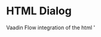 # HTML Dialog

Vaadin Flow integration of the html '<dialog>' element.


## Description
This addon provides a low-level api to work with an html dialog. 
It allows you to create a simple dialog, that is mostly handled by the browser. 

Also see https://developer.mozilla.org/en-US/docs/Web/API/HTMLDialogElement for additional information.

## Features
* dialog can be shown as normal or modal variant
* support of adding any type of Vaadin components
* Java api for "no close on escape" and "autofocus"
* Java events for "opened" / "closed" events
* Auto attachment to and detachment from the UI, when necessary (see Javadocs on the show methods)
* No additional stylings or contents. No shadow dom or similar.

# Examples
## Creating a simple dialog

```java
Dialog dialog = new Dialog();
dialog.add(...); // add some context, e.g. span, buttons, or similar.
```

## Open the dialog in the UI
In this scenario, the dialog is automatically attached to the current UI, when one of the `show` methods are called.
When closed, the dialog is also automatically detached.

```java
Dialog dialog = new Dialog();
// add content

dialog.show(); // shows the dialog as a non modal dialog, auto attaches it to the current UI.

// or call instead
dialog.showModal(); // shows the dialog as a modal dialog, auto attaches it to the current UI.

someButton.addClickListener(event -> dialog.close()); // closes the dialog and detaches it from the UI
```

## Open the dialog "inside" another component
In this scenario, the dialog is manually attached to a container (e.g. the current view). It is not detached
automatically - this has to be done by you. Please be advised, that the dialog is only detached automatically,
when it's containing element is detached.

```java

Dialog dialog = new Dialog();
// add content

container.add(dialog);

dialog.show(); // shows the dialog as a non modal dialog, attached to the "container".

// or call instead
dialog.showModal(); // shows the dialog as a modal dialog, attached to the "container".

someButton.addClickListener(event -> dialog.close()); // just closes the dialog, does NOT automatically detach it
```

## No close on escape
By default a modal dialog is closed, when the user presses the "Escape" key. This can be prevented by using the
`withoutCloseOnEsc` method. Non modal dialogs never close on escape, so in that case, calling that method is not
necessary.

```java
dialog.withoutCloseOnEscape().showModal(); // needs to be closed using some interactive element, e.g. a button
```

## Autofocus on open
To have a better UX, you may autofocus the dialog, when shown.

```java
dialog.withAutofocus().show(); // or showModal();
```

## Server side modality 
Vaadin provides a mechanism to prevent the client from circumventing the modality by blocking any requests for
components, that are not a child of the current modal container. This mechanism is also used for the dialog, when
shown modal. 

If you need or want to disable this mechanism, you can do that by easily call `withoutModalServerSide` before
showing the dialog. It still will be shown modal in the client, but Vaadin will not block any events for 
components outside the modal container.

```java
dialog.withoutModalServerSide().showModal();
```

## Event handling
The component provides two event types to register for. 

```java
dialog.addOpenedListener(event -> 
        Notification.show("Dialog has been opened " + (event.isModal() ? "modal" : "modeless")));

dialog.addClosedListener(event -> 
        Notification.show("Dialog has been closed " + (event.isClosedByEscape() ? "by the Escape key" : "somehow")));
```


Technical side note: These events are not the native browser events, since the
dialog element does not provide an "open" event and the "close" event will not be always fired correctly (for
instance when the component is detached from the dom). 

Also, the opened event will always be triggered by the client side. The close event itself may be triggered
by the client or server side. Due to the manual handling of the close event, there is an additional `close` method,
that allows to simulate a client side close for the sake of the event source. However, that method should
only be called by other event handlers.

```java
// calling Dialog#close(boolean) allows setting the isFromClient flag for the ClosedEvent
new Button("Close", event -> dialog.close(event.isFromClient()));
```



